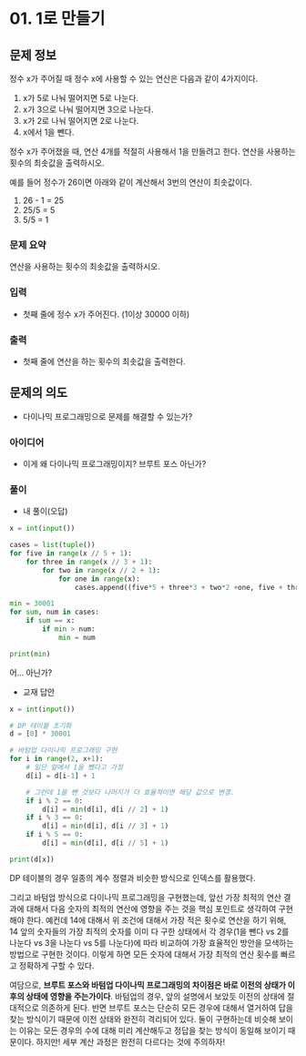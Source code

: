 # 01. 1로 만들기

## 문제 정보

정수 x가 주어질 때 정수 x에 사용할 수 있는 연산은 다음과 같이 4가지이다.

1. x가 5로 나눠 떨어지면 5로 나눈다.
2. x가 3으로 나눠 떨어지면 3으로 나눈다.
3. x가 2로 나눠 떨어지면 2로 나눈다.
4. x에서 1을 뺀다.

정수 x가 주어졌을 때, 연산 4개를 적절히 사용해서 1을 만들려고 한다. 연산을 사용하는 횟수의 최솟값을 출력하시오.

예를 들어 정수가 26이면 아래와 같이 계산해서 3번의 연산이 최솟값이다.

1. 26 - 1 = 25
2. 25/5 = 5
3. 5/5 = 1

### 문제 요약

연산을 사용하는 횟수의 최솟값을 출력하시오.

### 입력

- 첫째 줄에 정수 x가 주어진다. (1이상 30000 이하)

### 출력

- 첫째 줄에 연산을 하는 횟수의 최솟값을 출력한다.

## 문제의 의도

- 다이나믹 프로그래밍으로 문제를 해결할 수 있는가?

### 아이디어

- 이게 왜 다이나믹 프로그래밍이지? 브루트 포스 아닌가?

### 풀이

- 내 풀이(오답)

```python
x = int(input())

cases = list(tuple())
for five in range(x // 5 + 1):
    for three in range(x // 3 + 1):
        for two in range(x // 2 + 1):
            for one in range(x):
                cases.append((five*5 + three*3 + two*2 +one, five + three + two + one))

min = 30001
for sum, num in cases:
    if sum == x:
        if min > num:
            min = num

print(min)
```

어… 아닌가?

- 교재 답안

```python
x = int(input())

# DP 테이블 초기화
d = [0] * 30001

# 바텀업 다이나믹 프로그래밍 구현
for i in range(2, x+1):
    # 일단 앞에서 1을 뺐다고 가정
    d[i] = d[i-1] + 1  

    # 그런데 1을 뺀 것보다 나머지가 더 효율적이면 해당 값으로 변경.
    if i % 2 == 0:
        d[i] = min(d[i], d[i // 2] + 1)
    if i % 3 == 0:
        d[i] = min(d[i], d[i // 3] + 1)
    if i % 5 == 0:
        d[i] = min(d[i], d[i // 5] + 1)

print(d[x])
```

DP 테이블의 경우 일종의 계수 정렬과 비슷한 방식으로 인덱스를 활용했다.

그리고 바텀업 방식으로 다이나믹 프로그래밍을 구현했는데, 앞선 가장 최적의 연산 결과에 대해서 다음 숫자의 최적의 연산에 영향을 주는 것을 핵심 포인트로 생각하여 구현해야 한다. 예컨데 14에 대해서 위 조건에 대해서 가장 적은 횟수로 연산을 하기 위해, 14 앞의 숫자들의 가장 최적의 숫자를 이미 다 구한 상태에서 각 경우(1을 뺀다 vs 2를 나눈다 vs 3을 나눈다 vs 5를 나눈다)에 따라 비교하여 가장 효율적인 방안을 모색하는 방법으로 구현한 것이다. 이렇게 하면 모든 숫자에 대해서 가장 최적의 연산 횟수를 빠르고 정확하게 구할 수 있다.

여담으로, **브루트 포스와 바텀업 다이나믹 프로그래밍의 차이점은 바로 이전의 상태가 이후의 상태에 영향을 주는가이다**. 바텀업의 경우, 앞의 설명에서 보았듯 이전의 상태에 절대적으로 의존하게 된다. 반면 브루트 포스는 단순히 모든 경우에 대해서 열거하여 답을 찾는 방식이기 때문에 이전 상태와 완전히 격리되어 있다. 둘이 구현하는데 비슷해 보이는 이유는 모든 경우의 수에 대해 미리 계산해두고 정답을 찾는 방식이 동일해 보이기 때문이다. 하지만! 세부 계산 과정은 완전히 다르다는 것에 주의하자!